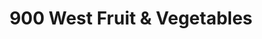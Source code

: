 ---
title: "900 West Fruit & Vegetables"
url: /new-york/900-west-fruit-und-vegetables/
shop: Lebensmittel
---